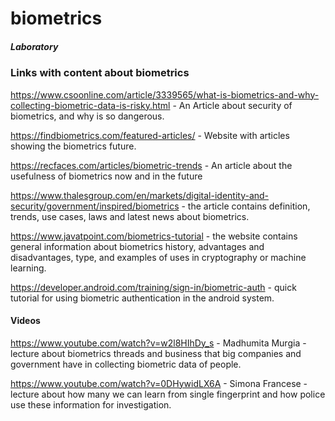 # biometrics

##### Laboratory



### Links with content about biometrics

https://www.csoonline.com/article/3339565/what-is-biometrics-and-why-collecting-biometric-data-is-risky.html - An Article about security of biometrics, and why is so dangerous.


https://findbiometrics.com/featured-articles/ - Website with articles showing the biometrics future.


https://recfaces.com/articles/biometric-trends - An article about the usefulness of biometrics now and in the future 



https://www.thalesgroup.com/en/markets/digital-identity-and-security/government/inspired/biometrics - the article contains definition, trends, use cases, laws and latest news about biometrics.

https://www.javatpoint.com/biometrics-tutorial - the website contains general information about biometrics history, advantages and disadvantages, type, and examples of uses in cryptography or machine learning.

https://developer.android.com/training/sign-in/biometric-auth - quick tutorial for using biometric authentication in the android system.


#### Videos
https://www.youtube.com/watch?v=w2l8HIhDy_s - Madhumita Murgia - lecture about biometrics threads and business that big companies and government have in collecting biometric data of people.

https://www.youtube.com/watch?v=0DHywidLX6A - Simona Francese - lecture about how many we can learn from single fingerprint and how police use these information for investigation.
